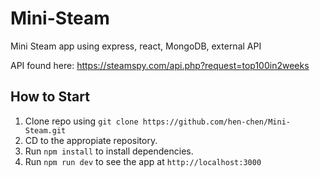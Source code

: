 # Mini-Steam

Mini Steam app using express, react, MongoDB, external API

API found here: https://steamspy.com/api.php?request=top100in2weeks

## How to Start

1. Clone repo using `git clone https://github.com/hen-chen/Mini-Steam.git`
2. CD to the appropiate repository.
3. Run `npm install` to install dependencies.
4. Run `npm run dev` to see the app at `http://localhost:3000`
